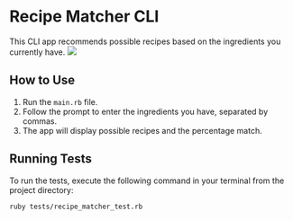 # Recipe Matcher CLI

This CLI app recommends possible recipes based on the ingredients you currently have.
![](/Users/young/Projects/ruby-cli-project/demo.gif)

## How to Use

1. Run the `main.rb` file.
2. Follow the prompt to enter the ingredients you have, separated by commas.
3. The app will display possible recipes and the percentage match.

## Running Tests

To run the tests, execute the following command in your terminal from the project directory:
    
    
    ruby tests/recipe_matcher_test.rb
    

